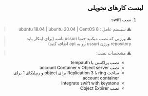 <div dir="rtl" text-align='right'>


## لیست کارهای تحویلی 

1.  نصب swift  
    > :warning: سیستم عامل : ubuntu 18.04  | ubuntu 20.04 | CentOS 8

    > :warning: ورژنی که نصب میکنید حتما ussuri باشه (برای اینکار باید repository ورژن ussuri رو به apt اضافه کنید)

    > :warning: مشخصات نصب:  
    - نصب پراکسی با tempauth
    - نصب account Container v Object server
    - ساخت ring با  Replication 3 برای object و ریپلیکای 1 برای account container
    - integrate swift with keystone
    - نصب Object Expirer

